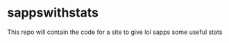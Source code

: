 sappswithstats
==============

This repo will contain the code for a site to give lol sapps some useful stats

